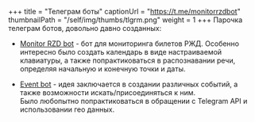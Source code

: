 +++
title = "Телеграм боты"
captionUrl = "https://t.me/monitorrzdbot"
thumbnailPath = "/self/img/thumbs/tlgrm.png"
weight = 1
+++
Парочка телеграм ботов, довольно давно созданных:

- [Monitor RZD bot](https://t.me/monitorrzdbot) - бот для мониторинга билетов РЖД.
  Особенно интересно было создать календарь в виде настраиваемой клавиатуры,
  а также попрактиковаться в распознавании речи, определяя начальную и конечную точки и даты.
  

- [Event bot](https://t.me/vasyaeventbot) - идея заключается в создании различных событий, а также возможности искать/присоединяться к ним.   
  Было любопытно попрактиковаться в обращении с Telegram API и использовании гео данных.
